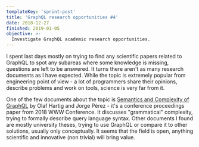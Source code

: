 ```yaml
---
templateKey: 'sprint-post'
title: 'GraphQL research opportunities #4'
date: 2018-12-27
finished: 2019-01-05
objective: >-
  Investigate GraphQL academic research opportunities.
---
```


I spent last days mostly on trying to find any scientific papers related to GraphQL to spot any subareas where some knowledge is missing, questions are left to be answered. 
It turns there aren't as many research documents as I have expected. 
While the topic is extremely popular from engineering point of view - a lot of programmers share their opinions, describe problems and work on tools, science is very far from it. 

One of the few documents about the topic is [Semantics and Complexity of GraphQL](https://dl.acm.org/citation.cfm?id=3186014) by 	Olaf Hartig and Jorge Pérez - it's a conference proceedings paper from 2018 WWW Conference. 
It discusses "grammatical" complexity, trying to formally describe query language syntax.
Other documents I found are mostly university theses, trying to use GraphQL or compare it to other solutions, usually only conceptually. 
It seems that the field is open, anything scientific and innovative (non trivial) will bring value.
